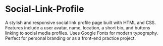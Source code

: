 # Social-Link-Profile
A stylish and responsive social link profile page built with HTML and CSS. Features include a user avatar, name, location, a short bio, and buttons linking to social media profiles. Uses Google Fonts for modern typography. Perfect for personal branding or as a front-end practice project.
